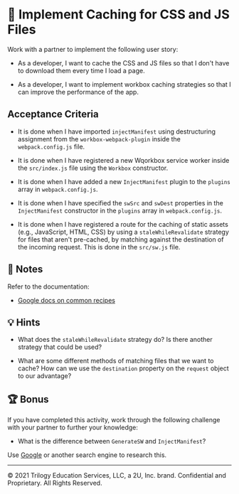# 📖 Implement Caching for CSS and JS Files

Work with a partner to implement the following user story:

* As a developer, I want to cache the CSS and JS files so that I don't have to download them every time I load a page.

* As a developer, I want to implement workbox caching strategies so that I can improve the performance of the app.

## Acceptance Criteria

* It is done when I have imported `injectManifest` using destructuring assignment from the `workbox-webpack-plugin` inside the `webpack.config.js` file.

* It is done when I have registered a new Wqorkbox service worker inside the `src/index.js` file using the `Workbox` constructor.

* It is done when I have added a new `InjectManifest` plugin to the `plugins` array in `webpack.config.js`.

* It is done when I have specified the `swSrc` and `swDest` properties in the `InjectManifest` constructor in the `plugins` array in `webpack.config.js`.

* It is done when I have registered a route for the caching of static assets (e.g., JavaScript, HTML, CSS) by using a `staleWhileRevalidate` strategy for files that aren't pre-cached, by matching against the destination of the incoming request. This is done in the `src/sw.js` file.

## 📝 Notes

Refer to the documentation:

* [Google docs on common recipes](https://developers.google.com/web/tools/workbox/guides/common-recipes)

## 💡 Hints

* What does the `staleWhileRevalidate` strategy do? Is there another strategy that could be used?

* What are some different methods of matching files that we want to cache? How can we use the `destination` property on the `request` object to our advantage?

## 🏆 Bonus

If you have completed this activity, work through the following challenge with your partner to further your knowledge:

* What is the difference between `GenerateSW` and `InjectManifest`?

Use [Google](https://www.google.com) or another search engine to research this.

---
© 2021 Trilogy Education Services, LLC, a 2U, Inc. brand. Confidential and Proprietary. All Rights Reserved.
